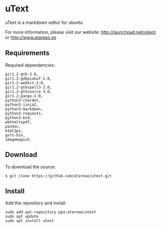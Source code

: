 # uText

uText is a markdown editor for ubuntu

For more information, please visit our website:
http://launchpad.net/utext/
or
http://www.atareao.es

## Requirements

Required dependencies:

    gir1.2-gtk-3.0,
    gir1.2-gdkpixbuf-2.0,
    gir1.2-webkit-3.0,
    gir1.2-gtkspell3-3.0,
    gir1.2-gtksource-3.0,
    gir1.2-pango-1.0,
    python3-chardet,
    python3-jinja2,
    python3-markdown,
    python3-requests,
    python3-bs4,
    wkhtmltopdf,
    pandoc,
    html2ps,
    gvfs-bin,
    imagemagick

## Download

To download the source:

```
$ git clone https://github.com/atareao/utext.git
```

## Install

Add the repository and install.

```
sudo add-apt-repository ppa:atareao/utext
sudo apt update
sudo apt install utext
```

